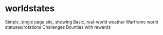 # worldstates
Simple, single page site, showing 
  Basic, real-world weather
  Warframe world statuses/rotations
  Challenges
  Bounties with rewards
